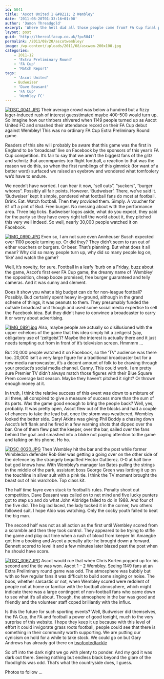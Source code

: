 ```yaml
---
id: 5041
title: 'Ascot United 1 &#8211; 2 Wembley'
date: '2011-08-20T01:33:16+01:00'
author: 'Damon Threadgold'
excerpt: 'Where the hell did all those people come from? FA Cup final penalty save hero saves no penalties. therealfacup find itself on a train out to the ''burbs, enjoys free burgers and sees an experiment succeed. The FA Cup must be underway again. And how!'
layout: post
guid: 'http://therealfacup.co.uk/?p=5041'
permalink: /2011/08/20/ascotwembley/
image: /wp-content/uploads/2011/08/ascwem-200x100.jpg
categories:
    - 2011-12
    - 'Extra Preliminary Round'
    - 'FA Cup'
    - 'Match Report'
tags:
    - 'Ascot United'
    - Budweiser
    - 'Dave Beasant'
    - 'FA Cup'
    - 'Wembley FC'
---
```


[![DSC_0041.JPG](http://lh6.ggpht.com/-vVWX1HmyfEg/TlEAe8EdD3I/AAAAAAAAANM/X4w_peIu_mI/h320/DSC_0041.JPG)](http://lh6.ggpht.com/-vVWX1HmyfEg/TlEAe8EdD3I/AAAAAAAAANM/X4w_peIu_mI/w800/DSC_0041.JPG) Their average crowd was below a hundred but a fizzy lager-induced rush of interest guesstimated maybe 400-500 would turn up. So imagine how our timbers shivered when 1149 people turned up as Ascot United FC and smashed their attendance record on their FA Cup debut against Wembley! This was no ordinary FA Cup Extra Preliminary Round game.

Readers of this site will probably be aware that this game was the first in England to be ‘broadcast’ live on Facebook by the sponsors of this year’s FA Cup competition. It’s fair to say that we aren’t the biggest fans of the glitz and schnitz that accompanies top flight football, a reaction to that was the reason we do this, so when the first rumblings of this gimmick (for want of a better word) surfaced we raised an eyebrow and wondered what tomfoolery we’d have to endure.

We needn’t have worried. I can hear it now, “sell outs”, “suckers”, “burger whores”. Possibly all fair points. However. ‘Budweiser’. There, we’ve said it. ‘Budweiser’ kept it simple, pondered what football fans do most at football. Drink. Eat. Watch football. Then they provided them. Simply. A voucher for £1 off a pint of Bud. Free burger. No messing about with the performance area. Three big ticks. Budweiser logos aside, what do you expect, they paid for the party so they have every right tell the world about it, they pitched this very well indeed. So well, nearly 30,000 people watched it on Facebook.

[![IMG_0890.JPG](http://lh6.ggpht.com/-FqREbWw3pCg/TlC2_lYv1UI/AAAAAAAAAJA/P-RGDTczq_Q/h320/IMG_0890.JPG)](http://lh6.ggpht.com/-FqREbWw3pCg/TlC2_lYv1UI/AAAAAAAAAJA/P-RGDTczq_Q/w800/IMG_0890.JPG) Even so, I am not sure even Annheuser Busch expected over 1100 people turning up. Or did they? They didn’t seem to run out of either vouchers or burgers. Or beer. That’s planning. But what does it all mean? Why did so many people turn up, why did so many people log on, ‘like’ and watch the game?

Well, it’s novelty, for sure. Football in a leafy ‘burb on a Friday, buzz about the game, Ascot’s first ever FA Cup game, the dreamy name of ‘Wembley’ the opposition, cheap booze promised, free burger guaranteed and telly cameras. And it was sunny and clement.

Does it show you what a big budget can do for non-league football? Possibly. Bud certainly spent heavy in-ground, although in the grand scheme of things, it was peanuts to them. They presumably funded the outside broadcast unit though and used some social media expertise to sell the Facebook idea. But they didn’t have to convince a broadcaster to carry it or worry about advertising.

[![IMG_0891.jpg](http://lh3.ggpht.com/-JemE_TAqXRc/TlC3CVmNZmI/AAAAAAAAAJE/DX--DiYN7G8/h320/IMG_0891.jpg)](http://lh3.ggpht.com/-JemE_TAqXRc/TlC3CVmNZmI/AAAAAAAAAJE/DX--DiYN7G8/w800/IMG_0891.jpg) Also, maybe people are actually so disillusioned with the upper echelons of the game that this idea simply hit a zeitgeist (yay, obligatory use of ‘zeitgeist’)? Maybe the interest is actually there and it just needs tempting out from in front of it’s television screen. Hmmmm …

But 20,000 people watched it on Facebook, so the ‘TV’ audience was there too. 20,000 isn’t a very large figure for a traditional broadcaster but for a new media narrowcaster, it’s a decent amount of folk to be drawing through your product’s social media channel. Canny. This could work. I am pretty sure Premier TV didn’t always match those figures with their Blue Square Prem coverage last season. Maybe they haven’t pitched it right? Or thrown enough money at it.

In truth, I think the relative success of this event was down to a mixture of all three, all conspired to give a measure of success more than the sum of its parts. Was the game good enough to bring the people back? Well, yes, probably. It was pretty open, Ascot flew out of the blocks and had a couple of chances to take the lead but, once the storm was weathered, Wembley looked the better side. Daryl Atkins was giving Phil Boddy a chasing down Ascot’s left flank and he fired in a few warning shots that dipped over the bar. One of them flew past the keeper, over the bar, sailed over the fans behind the goal and smashed into a bloke not paying attention to the game and talking on his phone. Ho ho.

[![DSC_0020.JPG](http://lh5.ggpht.com/-lU_TETHBhJA/TlEAYXB2j6I/AAAAAAAAAMs/78QvFiE-J3k/h320/DSC_0020.JPG)](http://lh5.ggpht.com/-lU_TETHBhJA/TlEAYXB2j6I/AAAAAAAAAMs/78QvFiE-J3k/w800/DSC_0020.JPG) Then Wembley hit the bar and the post while former Wimbledon defender Rob Gier was getting a going over on the other side of the defence by the strangely bequiffed Hector Guttierez. 0-0 at half time but god knows how. With Wembley’s manager Ian Bates pulling the strings in the middle of the park, assistant boss George Green was lording it up on the touchline in silver suit with a pink tie. I think the TV moment brought the beast out of his wardrobe. Top class kit.

The half time fayre even stuck to football’s rules. Penalty shoot out competition. Dave Beasant was called on to net mind and five lucky punters got to step up and do what John Aldridge failed to do in 1988. And four of the five did. The big lad laced, the lady tucked it in the corner, two others followed suit. I hope Aldo was watching. Only the cocky youth failed to beat the big man.

The second half was not as all action as the first until Wembley scored from a scramble and then they took control. They appeared to be trying to stifle the game and play out time when a rush of blood from keeper Ini Amaegbe got him a booking and Ascot a penalty after he brought down a forward. Bennett scored to level it and a few minutes later blazed past the post when he should have score.

[![DSC_0067.JPG](http://lh3.ggpht.com/-i03dUae2_NA/TlEAozi6spI/AAAAAAAAAOA/vJ8Nep2vh9k/h320/DSC_0067.JPG)](http://lh3.ggpht.com/-i03dUae2_NA/TlEAozi6spI/AAAAAAAAAOA/vJ8Nep2vh9k/w800/DSC_0067.JPG) Ascot would rue that when Chris Korten popped up for his second and the tie was won. Ascot 1 – 2 Wembley. Seeing 1149 fans at an Extra Preliminary round game was odd. The atmosphere was bubbly but with so few regular fans it was difficult to build some singing or noise. The boos, whether sarcastic or not, when Wembley scored were redolent of people not at home or familiar with the football atmosphere, which might indicate there was a large contingent of non-football fans who came down to see what it’s all about. Though, the atmosphere in the bar was good and friendly and the volunteer staff coped brilliantly with the influx.

Is this the future for such sporting events? Well, Budweiser did themselves, the FA Cup, the FA and football a power of good tonight, much to the very surprise of this website. I hope they keep it up because with this level of effort it could invigorate grass roots football, people could see that there is something in their community worth supporting. We are putting our cynicism on hold for a while to take stock. We could go on but Gary Andrews has already got there on [twofootedtackle](http://twofootedtackle.com/fa-cup/wembley-beer-and-facebook-the-fa-cup-gets-social/)

So off into the dark night we go with plenty to ponder. And my god it was dark out there. Seeing nothing but endless black beyond the glare of the floodlights was odd. That’s what the countryside does, I guess.

Photos to follow …